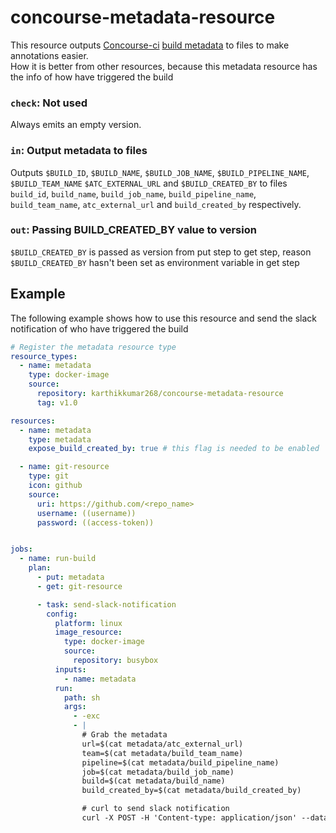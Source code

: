 # concourse-metadata-resource
This resource outputs [Concourse-ci](https://concourse-ci.org/) [build metadata](https://concourse-ci.org/implementing-resource-types.html#resource-metadata)
to files to make annotations easier.  
How it is better from other resources, because this metadata resource has the info of how have triggered the build

### `check`: Not used
Always emits an empty version.

### `in`: Output metadata to files
Outputs `$BUILD_ID`, `$BUILD_NAME`, `$BUILD_JOB_NAME`, `$BUILD_PIPELINE_NAME`, `$BUILD_TEAM_NAME` `$ATC_EXTERNAL_URL` and `$BUILD_CREATED_BY` to files `build_id`, `build_name`, `build_job_name`, `build_pipeline_name`, `build_team_name`, `atc_external_url` and `build_created_by` respectively.

### `out`: Passing BUILD_CREATED_BY value to version
`$BUILD_CREATED_BY` is passed as version from put step to get step, reason `$BUILD_CREATED_BY` hasn't been set as environment variable in get step

## Example
The following example shows how to use this resource and send the slack notification of who have triggered the build

```yaml
# Register the metadata resource type
resource_types:
  - name: metadata
    type: docker-image
    source:
      repository: karthikkumar268/concourse-metadata-resource
      tag: v1.0

resources:
  - name: metadata
    type: metadata
    expose_build_created_by: true # this flag is needed to be enabled 

  - name: git-resource
    type: git
    icon: github
    source:
      uri: https://github.com/<repo_name>
      username: ((username))
      password: ((access-token))


jobs:
  - name: run-build
    plan:
      - put: metadata
      - get: git-resource

      - task: send-slack-notification
        config:
          platform: linux
          image_resource:
            type: docker-image
            source:
              repository: busybox
          inputs:
            - name: metadata
          run:
            path: sh
            args:
              - -exc
              - |
                # Grab the metadata
                url=$(cat metadata/atc_external_url)
                team=$(cat metadata/build_team_name)
                pipeline=$(cat metadata/build_pipeline_name)
                job=$(cat metadata/build_job_name)
                build=$(cat metadata/build_name)
                build_created_by=$(cat metadata/build_created_by)

                # curl to send slack notification
                curl -X POST -H 'Content-type: application/json' --data '{"attachments":[{  "color":"#72C600", "fields":[{ "title":"Success", "value":"latest version of app has been deployed in by '$build_created_by'", "short":false }  ]}  ]}' ${webhook}
```

